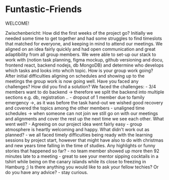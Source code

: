 # Funtastic-Friends

WELCOME!

Zwischenbericht:
  How did the first weeks of the project go?
    Initially we needed some time to get together and had some struggles to find timeslots that matched for everyone, and keeping in mind to attend our meetings. We aligned on an idea fairly quickly and had open communication and great adaptibility from all group members. We were able to set-up our stack to work with (notion task planning, figma mockup, github versioning and docu, frontend react, backend nodejs, db MongoDB) and determine who develops which tasks and looks into whcih topic.
  How is your group work going?
    After initial difficulties aligning on schedules and showing up to the meetings the group work is now going well.
  Have you faced any challenges? How did you find a solution?
    We faced the challenges:
     - 3/4 members want to do backend -> therefore we split the backend into multiple sections e.g. db, registration ..
     - dropout of 1 member due to family emergency ->, as it was before the task hand-out we wished good recovery and covered the topics among the other members
     - unaligned time schedules -> when someone can not join we still go on with our meetings and alignments and cover the rest up the next time we see each other.
  What went well?
    - Agreeing on our project idea went fairly easy
    - group atmosphere is heartly welcoming and happy.
  What didn't work out as planned?
    - we all faced timely difficulties being ready with the learning sessions by project start, however that might have also to do with christmas and new years time falling in the time of studies.
  Any highlights or funny stories that happened so far?
    - no team member showed up more then 92 minutes late to a meeting
    - great to see your mentor sipping cocktails in a tshirt while being on the canary islands while its close to freezing in Hamburg ;) 
  Is there anything you would like to ask your fellow techies? Or do you have any advice?
    - stay curious.
